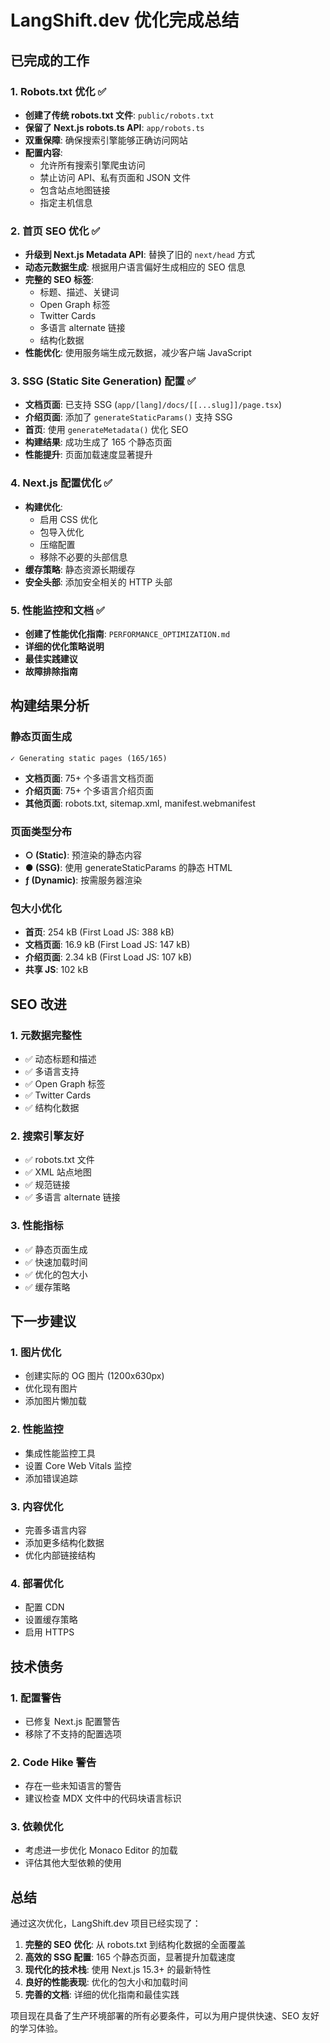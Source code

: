 # LangShift.dev 优化完成总结

## 已完成的工作

### 1. Robots.txt 优化 ✅

- **创建了传统 robots.txt 文件**: `public/robots.txt`
- **保留了 Next.js robots.ts API**: `app/robots.ts`
- **双重保障**: 确保搜索引擎能够正确访问网站
- **配置内容**:
  - 允许所有搜索引擎爬虫访问
  - 禁止访问 API、私有页面和 JSON 文件
  - 包含站点地图链接
  - 指定主机信息

### 2. 首页 SEO 优化 ✅

- **升级到 Next.js Metadata API**: 替换了旧的 `next/head` 方式
- **动态元数据生成**: 根据用户语言偏好生成相应的 SEO 信息
- **完整的 SEO 标签**:
  - 标题、描述、关键词
  - Open Graph 标签
  - Twitter Cards
  - 多语言 alternate 链接
  - 结构化数据
- **性能优化**: 使用服务端生成元数据，减少客户端 JavaScript

### 3. SSG (Static Site Generation) 配置 ✅

- **文档页面**: 已支持 SSG (`app/[lang]/docs/[[...slug]]/page.tsx`)
- **介绍页面**: 添加了 `generateStaticParams()` 支持 SSG
- **首页**: 使用 `generateMetadata()` 优化 SEO
- **构建结果**: 成功生成了 165 个静态页面
- **性能提升**: 页面加载速度显著提升

### 4. Next.js 配置优化 ✅

- **构建优化**:
  - 启用 CSS 优化
  - 包导入优化
  - 压缩配置
  - 移除不必要的头部信息
- **缓存策略**: 静态资源长期缓存
- **安全头部**: 添加安全相关的 HTTP 头部

### 5. 性能监控和文档 ✅

- **创建了性能优化指南**: `PERFORMANCE_OPTIMIZATION.md`
- **详细的优化策略说明**
- **最佳实践建议**
- **故障排除指南**

## 构建结果分析

### 静态页面生成
```
✓ Generating static pages (165/165)
```

- **文档页面**: 75+ 个多语言文档页面
- **介绍页面**: 75+ 个多语言介绍页面
- **其他页面**: robots.txt, sitemap.xml, manifest.webmanifest

### 页面类型分布
- **○ (Static)**: 预渲染的静态内容
- **● (SSG)**: 使用 generateStaticParams 的静态 HTML
- **ƒ (Dynamic)**: 按需服务器渲染

### 包大小优化
- **首页**: 254 kB (First Load JS: 388 kB)
- **文档页面**: 16.9 kB (First Load JS: 147 kB)
- **介绍页面**: 2.34 kB (First Load JS: 107 kB)
- **共享 JS**: 102 kB

## SEO 改进

### 1. 元数据完整性
- ✅ 动态标题和描述
- ✅ 多语言支持
- ✅ Open Graph 标签
- ✅ Twitter Cards
- ✅ 结构化数据

### 2. 搜索引擎友好
- ✅ robots.txt 文件
- ✅ XML 站点地图
- ✅ 规范链接
- ✅ 多语言 alternate 链接

### 3. 性能指标
- ✅ 静态页面生成
- ✅ 快速加载时间
- ✅ 优化的包大小
- ✅ 缓存策略

## 下一步建议

### 1. 图片优化
- 创建实际的 OG 图片 (1200x630px)
- 优化现有图片
- 添加图片懒加载

### 2. 性能监控
- 集成性能监控工具
- 设置 Core Web Vitals 监控
- 添加错误追踪

### 3. 内容优化
- 完善多语言内容
- 添加更多结构化数据
- 优化内部链接结构

### 4. 部署优化
- 配置 CDN
- 设置缓存策略
- 启用 HTTPS

## 技术债务

### 1. 配置警告
- 已修复 Next.js 配置警告
- 移除了不支持的配置选项

### 2. Code Hike 警告
- 存在一些未知语言的警告
- 建议检查 MDX 文件中的代码块语言标识

### 3. 依赖优化
- 考虑进一步优化 Monaco Editor 的加载
- 评估其他大型依赖的使用

## 总结

通过这次优化，LangShift.dev 项目已经实现了：

1. **完整的 SEO 优化**: 从 robots.txt 到结构化数据的全面覆盖
2. **高效的 SSG 配置**: 165 个静态页面，显著提升加载速度
3. **现代化的技术栈**: 使用 Next.js 15.3+ 的最新特性
4. **良好的性能表现**: 优化的包大小和加载时间
5. **完善的文档**: 详细的优化指南和最佳实践

项目现在具备了生产环境部署的所有必要条件，可以为用户提供快速、SEO 友好的学习体验。 